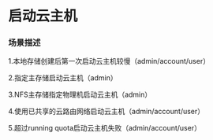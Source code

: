 # 启动云主机

### 场景描述

1.本地存储创建后第一次启动云主机较慢（admin/account/user）

2.指定主存储启动云主机（admin）

3.NFS主存储指定物理机启动云主机（admin）

4.使用已共享的云路由网络启动云主机（admin/account/user）

5.超过running quota启动云主机失败（admin/account/user）





















